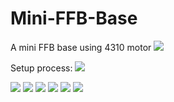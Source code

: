 # Mini-FFB-Base
A mini FFB base using 4310 motor
<img src="img/draft 2024-04-05 190442.png" >

Setup process:
<img src="img/微信图片_202404051914261.jpg" >

<img src="img/微信图片_202404051914262.jpg" >

<img src="img/微信图片_202404051914263.jpg" >

<img src="img/微信图片_202404051914264.jpg" >

<img src="img/微信图片_202404051914265.jpg" >

<img src="img/微信图片_202404051914266.jpg" >

<img src="img/微信图片_202404051914267.jpg" >
